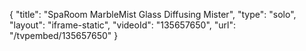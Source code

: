 {
    "title": "SpaRoom MarbleMist Glass Diffusing Mister",
    "type": "solo",
    "layout": "iframe-static",
    "videoId": "135657650",
    "url": "\/tvpembed\/135657650"
}